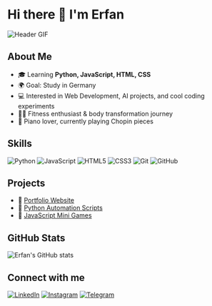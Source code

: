 # Hi there 👋 I'm Erfan

![Header GIF](https://media.giphy.com/media/3o7aD2saalBwwftBIY/giphy.gif)

## About Me
- 🎓 Learning **Python, JavaScript, HTML, CSS**
- 🌍 Goal: Study in Germany
- 💻 Interested in Web Development, AI projects, and cool coding experiments
- 🏋️‍♂️ Fitness enthusiast & body transformation journey
- 🎹 Piano lover, currently playing Chopin pieces

## Skills
![Python](https://img.shields.io/badge/Python-3776AB?style=for-the-badge&logo=python&logoColor=white)
![JavaScript](https://img.shields.io/badge/JavaScript-323330?style=for-the-badge&logo=javascript&logoColor=f7df1e)
![HTML5](https://img.shields.io/badge/HTML5-E34F26?style=for-the-badge&logo=html5&logoColor=white)
![CSS3](https://img.shields.io/badge/CSS3-1572B6?style=for-the-badge&logo=css3&logoColor=white)
![Git](https://img.shields.io/badge/Git-F05032?style=for-the-badge&logo=git&logoColor=white)
![GitHub](https://img.shields.io/badge/GitHub-181717?style=for-the-badge&logo=github&logoColor=white)

## Projects
- 🔗 [Portfolio Website](https://github.com/your-username/portfolio)
- 🔗 [Python Automation Scripts](https://github.com/your-username/python-scripts)
- 🔗 [JavaScript Mini Games](https://github.com/your-username/js-games)

## GitHub Stats
![Erfan's GitHub stats](https://github-readme-stats.vercel.app/api?username=your-username&show_icons=true&theme=tokyonight)

## Connect with me
[![LinkedIn](https://img.shields.io/badge/LinkedIn-0A66C2?style=for-the-badge&logo=linkedin&logoColor=white)](https://www.linkedin.com/in/your-linkedin/)
[![Instagram](https://img.shields.io/badge/Instagram-E4405F?style=for-the-badge&logo=instagram&logoColor=white)](https://www.instagram.com/your-instagram/)
[![Telegram](https://img.shields.io/badge/Telegram-0088CC?style=for-the-badge&logo=telegram&logoColor=white)](https://t.me/your-telegram)
